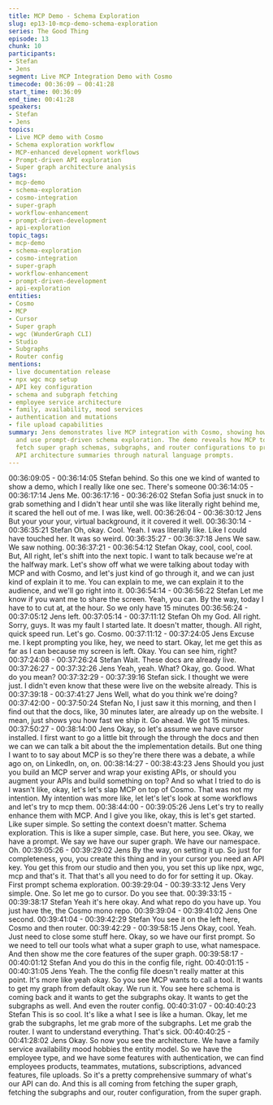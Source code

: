 ```yaml
---
title: MCP Demo - Schema Exploration
slug: ep13-10-mcp-demo-schema-exploration
series: The Good Thing
episode: 13
chunk: 10
participants:
- Stefan
- Jens
segment: Live MCP Integration Demo with Cosmo
timecode: 00:36:09 – 00:41:28
start_time: 00:36:09
end_time: 00:41:28
speakers:
- Stefan
- Jens
topics:
- Live MCP demo with Cosmo
- Schema exploration workflow
- MCP-enhanced development workflows
- Prompt-driven API exploration
- Super graph architecture analysis
tags:
- mcp-demo
- schema-exploration
- cosmo-integration
- super-graph
- workflow-enhancement
- prompt-driven-development
- api-exploration
topic_tags:
- mcp-demo
- schema-exploration
- cosmo-integration
- super-graph
- workflow-enhancement
- prompt-driven-development
- api-exploration
entities:
- Cosmo
- MCP
- Cursor
- Super graph
- wgc (WunderGraph CLI)
- Studio
- Subgraphs
- Router config
mentions:
- live documentation release
- npx wgc mcp setup
- API key configuration
- schema and subgraph fetching
- employee service architecture
- family, availability, mood services
- authentication and mutations
- file upload capabilities
summary: Jens demonstrates live MCP integration with Cosmo, showing how to set up
  and use prompt-driven schema exploration. The demo reveals how MCP tools can automatically
  fetch super graph schemas, subgraphs, and router configurations to provide comprehensive
  API architecture summaries through natural language prompts.
---
```


00:36:09:05 - 00:36:14:05
Stefan
behind.
So this one we kind of wanted to show a demo, which I really like one sec. There's someone
00:36:14:05 - 00:36:17:14
Jens
Me.
00:36:17:16 - 00:36:26:02
Stefan
Sofia just snuck in to grab something and I didn't hear until she was like literally right behind me,
it scared the hell out of me. I was like, well.
00:36:26:04 - 00:36:30:12
Jens
But your your your, virtual background, it it covered it well.
00:36:30:14 - 00:36:35:21
Stefan
Oh, okay. Cool. Yeah. I was literally like. Like I could have touched her. It was so weird.
00:36:35:27 - 00:36:37:18
Jens
We saw. We saw nothing.
00:36:37:21 - 00:36:54:12
Stefan
Okay, cool, cool, cool. But, All right, let's shift into the next topic. I want to talk because we're at
the halfway mark. Let's show off what we were talking about today with MCP and with Cosmo,
and let's just kind of go through it, and we can just kind of explain it to me. You can explain to
me, we can explain it to the audience, and we'll go right into it.
00:36:54:14 - 00:36:56:22
Stefan
Let me know if you want me to share the screen.
Yeah, you can. By the way, today I have to to cut at, at the hour. So we only have 15 minutes
00:36:56:24 - 00:37:05:12
Jens
left.
00:37:05:14 - 00:37:11:12
Stefan
Oh my God. All right. Sorry, guys. It was my fault I started late. It doesn't matter, though. All
right, quick speed run. Let's go. Cosmo.
00:37:11:12 - 00:37:24:05
Jens
Excuse me. I kept prompting you like, hey, we need to start. Okay, let me get this as far as I can
because my screen is left. Okay. You can see him, right?
00:37:24:08 - 00:37:26:24
Stefan
Wait. These docs are already live.
00:37:26:27 - 00:37:32:26
Jens
Yeah, yeah. What? Okay, go. Good. What do you mean?
00:37:32:29 - 00:37:39:16
Stefan
sick.
I thought we were just. I didn't even know that these were live on the website already. This is
00:37:39:18 - 00:37:41:27
Jens
Well, what do you think we're doing?
00:37:42:00 - 00:37:50:24
Stefan
No, I just saw it this morning, and then I find out that the docs, like, 30 minutes later, are already
up on the website. I mean, just shows you how fast we ship it. Go ahead. We got 15 minutes.
00:37:50:27 - 00:38:14:00
Jens
Okay, so let's assume we have cursor installed. I first want to go a little bit through the through
the docs and then we can we can talk a bit about the the implementation details. But one thing I
want to to say about MCP is so they're there there was a debate, a while ago on, on LinkedIn,
on, on.
00:38:14:27 - 00:38:43:23
Jens
Should you just you build an MCP server and wrap your existing APIs, or should you augment
your APIs and build something on top? And so what I tried to do is I wasn't like, okay, let's let's
slap MCP on top of Cosmo. That was not my intention. My intention was more like, let let's let's
look at some workflows and let's try to mcp them.
00:38:44:00 - 00:39:05:26
Jens
Let's try to really enhance them with MCP. And I give you like, okay, this is let's get started. Like
super simple. So setting the context doesn't matter. Schema exploration. This is like a super
simple, case. But here, you see. Okay, we have a prompt. We say we have our super graph. We
have our namespace. Oh.
00:39:05:26 - 00:39:29:02
Jens
By the way, on setting it up. So just for completeness, you, you create this thing and in your
cursor you need an API key. You get this from our studio and then you, you set this up like npx,
wgc, mcp and that's it. That that's all you need to do for for setting it up. Okay. First prompt
schema exploration.
00:39:29:04 - 00:39:33:12
Jens
Very simple. One. So let me go to cursor. Do you see that.
00:39:33:15 - 00:39:38:17
Stefan
Yeah it's here okay. And what repo do you have up. You just have the, the Cosmo mono repo.
00:39:39:04 - 00:39:41:02
Jens
One second.
00:39:41:04 - 00:39:42:29
Stefan
You see it on the left here, Cosmo and then router.
00:39:42:29 - 00:39:58:15
Jens
Okay, cool. Yeah. Just need to close some stuff here. Okay, so we have our first prompt. So we
need to tell our tools what what a super graph to use, what namespace. And then show me the
core features of the super graph.
00:39:58:17 - 00:40:01:12
Stefan
And you do this in the config file, right.
00:40:01:15 - 00:40:31:05
Jens
Yeah. The the config file doesn't really matter at this point. It's more like yeah okay. So you see
MCP wants to call a tool. It wants to get my graph from default okay. We run it. You see here
schema is coming back and it wants to get the subgraphs okay. It wants to get the subgraphs as
well. And even the router config.
00:40:31:07 - 00:40:40:23
Stefan
This is so cool. It's like a what I see is like a human. Okay, let me grab the subgraphs, let me
grab more of the subgraphs. Let me grab the router. I want to understand everything. That's
sick.
00:40:40:25 - 00:41:28:02
Jens
Okay. So now you see the architecture. We have a family service availability mood hobbies the
entity model. So we have the employee type, and we have some features with authentication,
we can find employees products, teammates, mutations, subscriptions, advanced features, file
uploads. So it's a pretty comprehensive summary of what's our API can do. And this is all
coming from fetching the super graph, fetching the subgraphs and our, router configuration,
from the super graph.